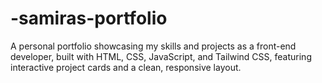 # -samiras-portfolio
A personal portfolio showcasing my skills and projects as a front-end developer, built with HTML, CSS, JavaScript, and Tailwind CSS, featuring interactive project cards and a clean, responsive layout.
